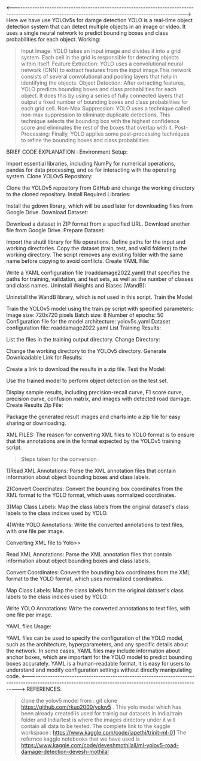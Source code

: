 <----------------------------------------------------------------------------------------------------------------------------------------------------->
Here we have use YOLOv5s for damge detection 
YOLO is a real-time object detection system that can detect multiple objects in an image or video. It uses a single neural network to predict bounding boxes and class probabilities for each object. 
Working:
>Input Image: YOLO takes an input image and divides it into a grid system. Each cell in the grid is responsible for detecting objects within itself.
>Feature Extraction: YOLO uses a convolutional neural network (CNN) to extract features from the input image.This network consists of several convolutional and pooling layers that help in identifying the objects.
>Object Detection: After extracting features, YOLO predicts bounding boxes and class probabilities for each object. It does this by using a series of fully connected layers that output a fixed number of bounding boxes and class probabilities for each grid cell.
>Non-Max Suppression: YOLO uses a technique called non-max suppression to eliminate duplicate detections. This technique selects the bounding box with the highest confidence score and eliminates the rest of the boxes that overlap with it.
>Post-Processing: Finally, YOLO applies some post-processing techniques to refine the bounding boxes and class probabilities.

BRIEF CODE EXPLANATION :
Environment Setup:

Import essential libraries, including NumPy for numerical operations, pandas for data processing, and os for interacting with the operating system.
Clone YOLOv5 Repository:

Clone the YOLOv5 repository from GitHub and change the working directory to the cloned repository.
Install Required Libraries:

Install the gdown library, which will be used later for downloading files from Google Drive.
Download Dataset:

Download a dataset in ZIP format from a specified URL.
Download another file from Google Drive.
Prepare Dataset:

Import the shutil library for file operations.
Define paths for the input and working directories.
Copy the dataset (train, test, and valid folders) to the working directory.
The script removes any existing folder with the same name before copying to avoid conflicts.
Create YAML File:

Write a YAML configuration file (roaddamage2022.yaml) that specifies the paths for training, validation, and test sets, as well as the number of classes and class names.
Uninstall Weights and Biases (WandB):

Uninstall the WandB library, which is not used in this script.
Train the Model:

Train the YOLOv5 model using the train.py script with specified parameters:
Image size: 720x720 pixels
Batch size: 8
Number of epochs: 50
Configuration file for the model architecture: yolov5s.yaml
Dataset configuration file: roaddamage2022.yaml
List Training Results:

List the files in the training output directory.
Change Directory:

Change the working directory to the YOLOv5 directory.
Generate Downloadable Link for Results:

Create a link to download the results in a zip file.
Test the Model:

Use the trained model to perform object detection on the test set.

Display sample results, including precision-recall curve, F1 score curve, precision curve, confusion matrix, and images with detected road damage.
Create Results Zip File:

Package the generated result images and charts into a zip file for easy sharing or downloading.

XML FILES:
The reason for converting XML files to YOLO format is to ensure that the annotations are in the format expected by the YOLOv5 training script.
>Steps taken for the conversion :

1)Read XML Annotations:
Parse the XML annotation files that contain information about object bounding boxes and class labels.

2)Convert Coordinates:
Convert the bounding box coordinates from the XML format to the YOLO format, which uses normalized coordinates.

3)Map Class Labels:
Map the class labels from the original dataset's class labels to the class indices used by YOLO.

4)Write YOLO Annotations:
Write the converted annotations to text files, with one file per image.

Converting XML file to Yolo>>

Read XML Annotations:
Parse the XML annotation files that contain information about object bounding boxes and class labels.

Convert Coordinates:
Convert the bounding box coordinates from the XML format to the YOLO format, which uses normalized coordinates.

Map Class Labels:
Map the class labels from the original dataset's class labels to the class indices used by YOLO.

Write YOLO Annotations:
Write the converted annotations to text files, with one file per image.

YAML files Usage:

YAML files can be used to specify the configuration of the YOLO model, such as the architecture, hyperparameters, and any specific details about the network.
In some cases, YAML files may include information about anchor boxes, which are important for the YOLO model to predict bounding boxes accurately.
YAML is a human-readable format, it is easy for users to understand and modify configuration settings without directly manipulating code.
<-------------------------------------------------------------------------------------------------------------------------------------------------------->
REFERENCES:
>clone the yolov5 model from : git clone https://github.com/rkuo2000/yolov5 . This yolo model which has been already created is used for trainig our datasets in 
 India/train folder  and India/test is where the images directory under it will contain all data to be tested.
>The complete link to the kaggle workspace : https://www.kaggle.com/code/japethj/trinit-ml-01
>The refernce kaggle notebooks that we have used is https://www.kaggle.com/code/deveshmothilall/ml-yolov5-road-damage-detection-devesh-mothilal
